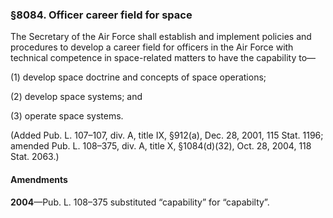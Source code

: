 ### §8084. Officer career field for space ###

The Secretary of the Air Force shall establish and implement policies and procedures to develop a career field for officers in the Air Force with technical competence in space-related matters to have the capability to—

(1) develop space doctrine and concepts of space operations;

(2) develop space systems; and

(3) operate space systems.

(Added Pub. L. 107–107, div. A, title IX, §912(a), Dec. 28, 2001, 115 Stat. 1196; amended Pub. L. 108–375, div. A, title X, §1084(d)(32), Oct. 28, 2004, 118 Stat. 2063.)

#### Amendments ####

**2004**—Pub. L. 108–375 substituted “capability” for “capabilty”.